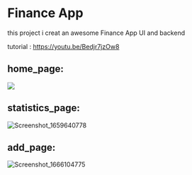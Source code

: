 # Finance App

this project i creat an awesome  Finance App UI and backend

tutorial :
https://youtu.be/Bedjr7jzOw8

## home_page:
![](https://user-images.githubusercontent.com/102475069/196632952-349c0bf9-a0a2-45d2-a0c1-3f7e34dd823c.png)

## statistics_page:
![Screenshot_1659640778](https://user-images.githubusercontent.com/102475069/196633092-f933f964-5930-4686-8ce8-9e702ebfb1b7.png)

## add_page:
![Screenshot_1666104775](https://user-images.githubusercontent.com/102475069/196633198-ff6e1bdd-cad5-4085-b9d1-df5bd793f971.png)
